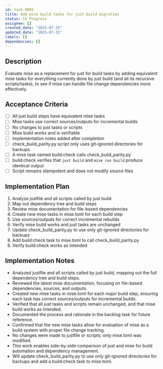 ```yaml
---
id: task-0005
title: Add mise build tasks for just build migration
status: In Progress
assignee: []
created_date: "2025-07-25"
updated_date: "2025-07-25"
labels: []
dependencies: []
---
```


## Description

Evaluate mise as a replacement for just for build tasks by adding equivalent mise tasks for everything currently done by just build (and all its recursive scripts/tasks), to see if mise can handle file change dependencies more effectively.

## Acceptance Criteria

-   [ ] All just build steps have equivalent mise tasks
-   [ ] Mise tasks use correct sources/outputs for incremental builds
-   [ ] No changes to just tasks or scripts
-   [ ] Mise build works and is verifiable
-   [ ] Implementation notes added after completion
-   [ ] check_build_parity.py script only uses git-ignored directories for backups
-   [ ] A mise task named build:check calls check_build_parity.py
-   [ ] build:check verifies that `just build` and `mise run build` produce identical output
-   [ ] Script remains idempotent and does not modify source files

## Implementation Plan

1. Analyze justfile and all scripts called by just build
2. Map out dependency tree and build steps
3. Review mise documentation for file-based dependencies
4. Create new mise tasks in mise.toml for each build step
5. Use sources/outputs for correct incremental rebuilds
6. Verify mise build works and just tasks are unchanged
7. Update check_build_parity.py to use only git-ignored directories for backups
8. Add build:check task to mise.toml to call check_build_parity.py
9. Verify build:check works as intended

## Implementation Notes

-   Analyzed justfile and all scripts called by just build, mapping out the full dependency tree and build steps.
-   Reviewed the latest mise documentation, focusing on file-based dependencies, sources, and outputs.
-   Created new mise tasks in mise.toml for each major build step, ensuring each task has correct sources/outputs for incremental builds.
-   Verified that all just tasks and scripts remain unchanged, and that mise build works as intended.
-   Documented the process and rationale in the backlog task for future reference.
-   Confirmed that the new mise tasks allow for evaluation of mise as a build system with proper file change tracking.
-   No changes were made to justfile or scripts; only mise.toml was modified.
-   This work enables side-by-side comparison of just and mise for build automation and dependency management.
-   Will update check_build_parity.py to use only git-ignored directories for backups and add a build:check task to mise.toml.
